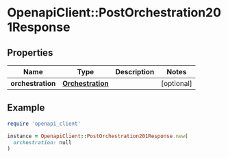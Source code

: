 # OpenapiClient::PostOrchestration201Response

## Properties

| Name | Type | Description | Notes |
| ---- | ---- | ----------- | ----- |
| **orchestration** | [**Orchestration**](Orchestration.md) |  | [optional] |

## Example

```ruby
require 'openapi_client'

instance = OpenapiClient::PostOrchestration201Response.new(
  orchestration: null
)
```

